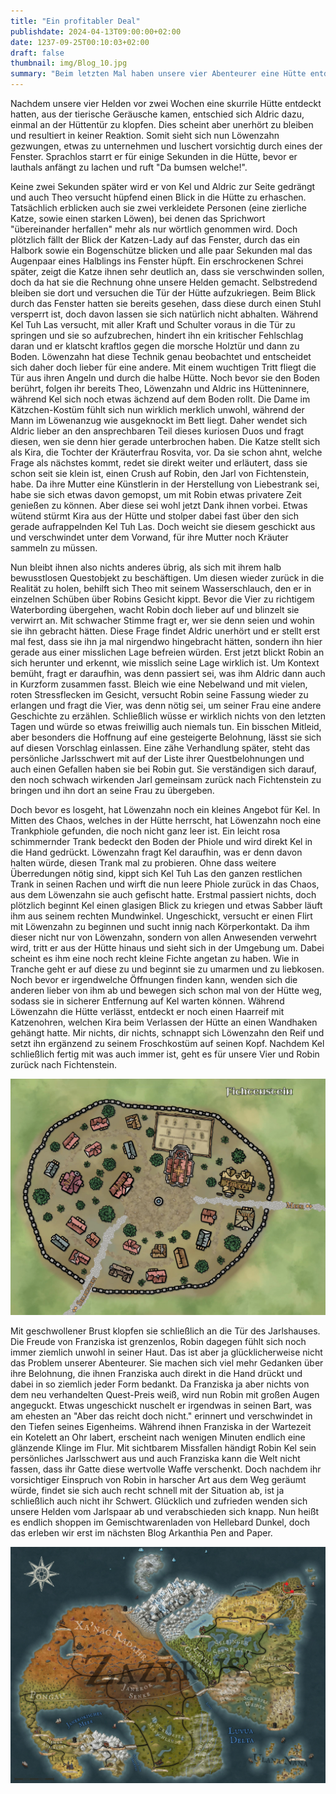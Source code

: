 ```yaml
---
title: "Ein profitabler Deal"
publishdate: 2024-04-13T09:00:00+02:00
date: 1237-09-25T00:10:03+02:00
draft: false
thumbnail: img/Blog_10.jpg
summary: "Beim letzten Mal haben unsere vier Abenteurer eine Hütte entdeckt, aus der seltsame Geräusche drangen. Diesmal gehen sie der Sache genauer auf den Grund und klopfen zunächst höflich an. Doch auf das Klopfen folgt keine Reaktion und so luschert Löwenzahn vorsichtig durch das eine Fenster der Hütte. Was er entdeckt, erfahrt ihr hier:"
---
```


Nachdem unsere vier Helden vor zwei Wochen eine skurrile Hütte entdeckt hatten, aus der tierische Geräusche kamen, entschied sich Aldric dazu, einmal an der Hüttentür zu klopfen. Dies scheint aber unerhört zu bleiben und resultiert in keiner Reaktion. Somit sieht sich nun Löwenzahn gezwungen, etwas zu unternehmen und luschert vorsichtig durch eines der Fenster. Sprachlos starrt er für einige Sekunden in die Hütte, bevor er lauthals anfängt zu lachen und ruft "Da bumsen welche!".

Keine zwei Sekunden später wird er von Kel und Aldric zur Seite gedrängt und auch Theo versucht hüpfend einen Blick in die Hütte zu erhaschen. Tatsächlich erblicken auch sie zwei verkleidete Personen (eine zierliche Katze, sowie einen starken Löwen), bei denen das Sprichwort "übereinander herfallen" mehr als nur wörtlich genommen wird. Doch plötzlich fällt der Blick der Katzen-Lady auf das Fenster, durch das ein Halbork sowie ein Bogenschütze blicken und alle paar Sekunden mal das Augenpaar eines Halblings ins Fenster hüpft. Ein erschrockenen Schrei später, zeigt die Katze ihnen sehr deutlich an, dass sie verschwinden sollen, doch da hat sie die Rechnung ohne unsere Helden gemacht. Selbstredend bleiben sie dort und versuchen die Tür der Hütte aufzukriegen. Beim Blick durch das Fenster hatten sie bereits gesehen, dass diese durch einen Stuhl versperrt ist, doch davon lassen sie sich natürlich nicht abhalten. Während Kel Tuh Las versucht, mit aller Kraft und Schulter voraus in die Tür zu springen und sie so aufzubrechen, hindert ihn ein kritischer Fehlschlag daran und er klatscht kraftlos gegen die morsche Holztür und dann zu Boden. Löwenzahn hat diese Technik genau beobachtet und entscheidet sich daher doch lieber für eine andere. Mit einem wuchtigen Tritt fliegt die Tür aus ihren Angeln und durch die halbe Hütte. Noch bevor sie den Boden berührt, folgen ihr bereits Theo, Löwenzahn und Aldric ins Hütteninnere, während Kel sich noch etwas ächzend auf dem Boden rollt. Die Dame im Kätzchen-Kostüm fühlt sich nun wirklich merklich unwohl, während der Mann im Löwenanzug wie ausgeknockt im Bett liegt. Daher wendet sich Aldric lieber an den ansprechbaren Teil dieses kuriosen Duos und fragt diesen, wen sie denn hier gerade unterbrochen haben. Die Katze stellt sich als Kira, die Tochter der Kräuterfrau Rosvita, vor. Da sie schon ahnt, welche Frage als nächstes kommt, redet sie direkt weiter und erläutert, dass sie schon seit sie klein ist, einen Crush auf Robin, den Jarl von Fichtenstein, habe. Da ihre Mutter eine Künstlerin in der Herstellung von Liebestrank sei, habe sie sich etwas davon gemopst, um mit Robin etwas privatere Zeit genießen zu können. Aber diese sei wohl jetzt Dank ihnen vorbei. Etwas wütend stürmt Kira aus der Hütte und stolper dabei fast über den sich gerade aufrappelnden Kel Tuh Las. Doch weicht sie diesem geschickt aus und verschwindet unter dem Vorwand, für ihre Mutter noch Kräuter sammeln zu müssen.

Nun bleibt ihnen also nichts anderes übrig, als sich mit ihrem halb bewusstlosen Questobjekt zu beschäftigen. Um diesen wieder zurück in die Realität zu holen, behilft sich Theo mit seinem Wasserschlauch, den er in einzelnen Schüben über Robins Gesicht kippt. Bevor die Vier zu richtigem Waterbording übergehen, wacht Robin doch lieber auf und blinzelt sie verwirrt an. Mit schwacher Stimme fragt er, wer sie denn seien und wohin sie ihn gebracht hätten. Diese Frage findet Aldric unerhört und er stellt erst mal fest, dass sie ihn ja mal nirgendwo hingebracht hätten, sondern ihn hier gerade aus einer misslichen Lage befreien würden. Erst jetzt blickt Robin an sich herunter und erkennt, wie misslich seine Lage wirklich ist. Um Kontext bemüht, fragt er daraufhin, was denn passiert sei, was ihm Aldric dann auch in Kurzform zusammen fasst. Bleich wie eine Nebelwand und mit vielen, roten Stressflecken im Gesicht, versucht Robin seine Fassung wieder zu erlangen und fragt die Vier, was denn nötig sei, um seiner Frau eine andere Geschichte zu erzählen. Schließlich wüsse er wirklich nichts von den letzten Tagen und würde so etwas freiwillig auch niemals tun. Ein bisschen Mitleid, aber besonders die Hoffnung auf eine gesteigerte Belohnung, lässt sie sich auf diesen Vorschlag einlassen. Eine zähe Verhandlung später, steht das persönliche Jarlsschwert mit auf der Liste ihrer Questbelohnungen und auch einen Gefallen haben sie bei Robin gut. Sie verständigen sich darauf, den noch schwach wirkenden Jarl gemeinsam zurück nach Fichtenstein zu bringen und ihn dort an seine Frau zu übergeben.

Doch bevor es losgeht, hat Löwenzahn noch ein kleines Angebot für Kel. In Mitten des Chaos, welches in der Hütte herrscht, hat Löwenzahn noch eine Trankphiole gefunden, die noch nicht ganz leer ist. Ein leicht rosa schimmernder Trank bedeckt den Boden der Phiole und wird direkt Kel in die Hand gedrückt. Löwenzahn fragt Kel daraufhin, was er denn davon halten würde, diesen Trank mal zu probieren. Ohne dass weitere Überredungen nötig sind, kippt sich Kel Tuh Las den ganzen restlichen Trank in seinen Rachen und wirft die nun leere Phiole zurück in das Chaos, aus dem Löwenzahn sie auch gefischt hatte. Erstmal passiert nichts, doch plötzlich beginnt Kel einen glasigen Blick zu kriegen und etwas Sabber läuft ihm aus seinem rechten Mundwinkel. Ungeschickt, versucht er einen Flirt mit Löwenzahn zu beginnen und sucht innig nach Körperkontakt. Da ihm dieser nicht nur von Löwenzahn, sondern von allen Anwesenden verwehrt wird, tritt er aus der Hütte hinaus und sieht sich in der Umgebung um. Dabei scheint es ihm eine noch recht kleine Fichte angetan zu haben. Wie in Tranche geht er auf diese zu und beginnt sie zu umarmen und zu liebkosen. Noch bevor er irgendwelche Öffnungen finden kann, wenden sich die anderen lieber von ihm ab und bewegen sich schon mal von der Hütte weg, sodass sie in sicherer Entfernung auf Kel warten können. Während Löwenzahn die Hütte verlässt, entdeckt er noch einen Haarreif mit Katzenohren, welchen Kira beim Verlassen der Hütte an einen Wandhaken gehängt hatte. Mir nichts, dir nichts, schnappt sich Löwenzahn den Reif und setzt ihn ergänzend zu seinem Froschkostüm auf seinen Kopf. Nachdem Kel schließlich fertig mit was auch immer ist, geht es für unsere Vier und Robin zurück nach Fichtenstein. 

<div class="img-max center">
  <img class="img-fluid rounded" title="Karte Fichtenstein" alt="Karte Fichtenstein." src="./img/fichtenstein.jpg" />
</div>

Mit geschwollener Brust klopfen sie schließlich an die Tür des Jarlshauses. Die Freude von Franziska ist grenzenlos, Robin dagegen fühlt sich noch immer ziemlich unwohl in seiner Haut. Das ist aber ja glücklicherweise nicht das Problem unserer Abenteurer. Sie machen sich viel mehr Gedanken über ihre Belohnung, die ihnen Franziska auch direkt in die Hand drückt und dabei in so ziemlich jeder Form bedankt. Da Franziska ja aber nichts von dem neu verhandelten Quest-Preis weiß, wird nun Robin mit großen Augen angeguckt. Etwas ungeschickt nuschelt er irgendwas in seinen Bart, was am ehesten an "Aber das reicht doch nicht." erinnert und verschwindet in den Tiefen seines Eigenheims. Während ihnen Franziska in der Wartezeit ein Kotelett an Ohr labert, erscheint nach wenigen Minuten endlich eine glänzende Klinge im Flur. Mit sichtbarem Missfallen händigt Robin Kel sein persönliches Jarlsschwert aus und auch Franziska kann die Welt nicht fassen, dass ihr Gatte diese wertvolle Waffe verschenkt. Doch nachdem ihr vorsichtiger Einspruch von Robin in harscher Art aus dem Weg geräumt würde, findet sie sich auch recht schnell mit der Situation ab, ist ja schließlich auch nicht ihr Schwert. Glücklich und zufrieden wenden sich unsere Helden vom Jarlspaar ab und verabschieden sich knapp. Nun heißt es endlich shoppen im Gemischtwarenladen von Hellebard Dunkel, doch das erleben wir erst im nächsten Blog Arkanthia Pen and Paper.


<div class="center">
  <img class="img-fluid" title="Weltkarte Arkanthia" alt="Weltkarte Arkanthia." src="./img/Arkanthia_Full_Map_Fichtenstein_Blog_10.jpg" />
</div>






